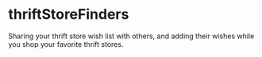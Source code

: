 # thriftStoreFinders
Sharing your thrift store wish list with others, and adding their wishes while you shop your favorite thrift stores.

